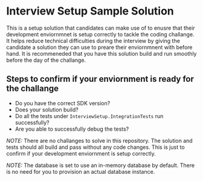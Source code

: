 # Interview Setup Sample Solution

This is a setup solution that candidates can make use of to enusre that their development enviornmnet is setup correctly to tackle the coding challange. It helps reduce technical difficulties during the interview by giving the candidate a solution they can use to preare their enviornmnent with before hand. It is recommeneded that you have this solution build and run smoothly before the day of the challange.

## Steps to confirm if your enviornment is ready for the challange

- Do you have the correct SDK version?
- Does your solution build?
- Do all the tests under `InterviewSetup.IntegrationTests` run successfully?
- Are you able to successfully debug the tests?

_NOTE:_ There are no challanges to solve in this repository. The solution and tests should all build and pass without any code changes. This is just to confirm if your development enviornment is setup correctly.

_NOTE:_ The database is set to use an in-memory database by default. There is no need for you to provision an actual database instance.
